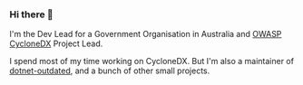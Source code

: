 ### Hi there 👋

I'm the Dev Lead for a Government Organisation in Australia and [OWASP](https://owasp.org/) [CycloneDX](https://cyclonedx.org/) Project Lead.

I spend most of my time working on CycloneDX. But I'm also a maintainer of [dotnet-outdated](https://github.com/dotnet-outdated/dotnet-outdated), and a bunch of other small projects.
